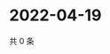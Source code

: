 # 2022-04-19

共 0 条

<!-- BEGIN WEIBO -->
<!-- 最后更新时间 Tue Apr 19 2022 01:11:54 GMT+0800 (China Standard Time) -->

<!-- END WEIBO -->
